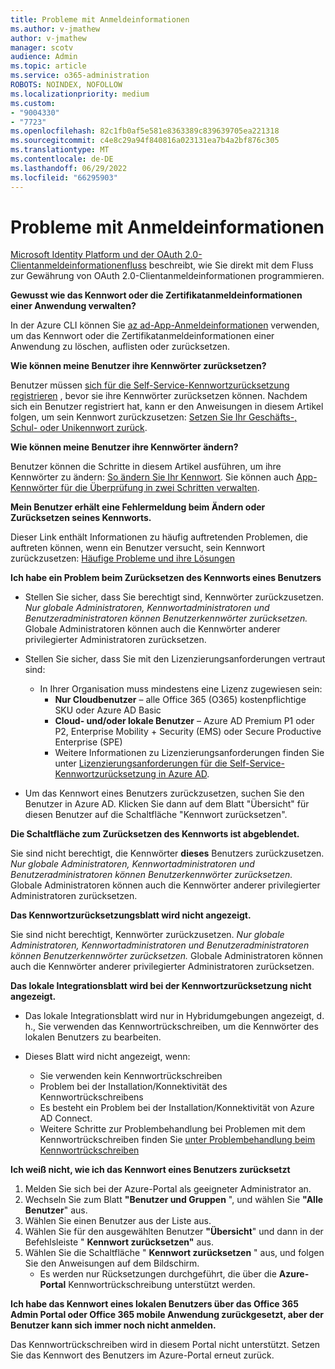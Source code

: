 ```yaml
---
title: Probleme mit Anmeldeinformationen
ms.author: v-jmathew
author: v-jmathew
manager: scotv
audience: Admin
ms.topic: article
ms.service: o365-administration
ROBOTS: NOINDEX, NOFOLLOW
ms.localizationpriority: medium
ms.custom:
- "9004330"
- "7723"
ms.openlocfilehash: 82c1fb0af5e581e8363389c839639705ea221318
ms.sourcegitcommit: c4e8c29a94f840816a023131ea7b4a2bf876c305
ms.translationtype: MT
ms.contentlocale: de-DE
ms.lasthandoff: 06/29/2022
ms.locfileid: "66295903"
---
```

# <a name="issues-with-credentials"></a>Probleme mit Anmeldeinformationen

[Microsoft Identity Platform und der OAuth 2.0-Clientanmeldeinformationenfluss](https://docs.microsoft.com/azure/active-directory/develop/v2-oauth2-client-creds-grant-flow) beschreibt, wie Sie direkt mit dem Fluss zur Gewährung von OAuth 2.0-Clientanmeldeinformationen programmieren.

**Gewusst wie das Kennwort oder die Zertifikatanmeldeinformationen einer Anwendung verwalten?**

In der Azure CLI können Sie [az ad-App-Anmeldeinformationen](https://docs.microsoft.com/cli/azure/ad/app/credential) verwenden, um das Kennwort oder die Zertifikatanmeldeinformationen einer Anwendung zu löschen, auflisten oder zurücksetzen.

**Wie können meine Benutzer ihre Kennwörter zurücksetzen?**

Benutzer müssen [sich für die Self-Service-Kennwortzurücksetzung registrieren](https://docs.microsoft.com/azure/active-directory/user-help/active-directory-passwords-reset-register) , bevor sie ihre Kennwörter zurücksetzen können. Nachdem sich ein Benutzer registriert hat, kann er den Anweisungen in diesem Artikel folgen, um sein Kennwort zurückzusetzen: [Setzen Sie Ihr Geschäfts-, Schul- oder Unikennwort zurück](https://docs.microsoft.com/azure/active-directory/user-help/user-help-reset-password#how-to-reset-or-unlock-your-password-for-a-work-or-school-account).

**Wie können meine Benutzer ihre Kennwörter ändern?**

Benutzer können die Schritte in diesem Artikel ausführen, um ihre Kennwörter zu ändern: [So ändern Sie Ihr Kennwort](https://docs.microsoft.com/azure/active-directory/user-help/user-help-reset-password#how-to-change-your-password).
Sie können auch [App-Kennwörter für die Überprüfung in zwei Schritten verwalten](https://docs.microsoft.com/azure/active-directory/user-help/multi-factor-authentication-end-user-app-passwords).

**Mein Benutzer erhält eine Fehlermeldung beim Ändern oder Zurücksetzen seines Kennworts.**

Dieser Link enthält Informationen zu häufig auftretenden Problemen, die auftreten können, wenn ein Benutzer versucht, sein Kennwort zurückzusetzen: [Häufige Probleme und ihre Lösungen](https://docs.microsoft.com/azure/active-directory/user-help/user-help-reset-password#common-problems-and-their-solutions)

**Ich habe ein Problem beim Zurücksetzen des Kennworts eines Benutzers**

- Stellen Sie sicher, dass Sie berechtigt sind, Kennwörter zurückzusetzen. *Nur globale Administratoren, Kennwortadministratoren und Benutzeradministratoren können Benutzerkennwörter zurücksetzen.* Globale Administratoren können auch die Kennwörter anderer privilegierter Administratoren zurücksetzen.

- Stellen Sie sicher, dass Sie mit den Lizenzierungsanforderungen vertraut sind:

  - In Ihrer Organisation muss mindestens eine Lizenz zugewiesen sein:
    - **Nur Cloudbenutzer** – alle Office 365 (O365) kostenpflichtige SKU oder Azure AD Basic
    - **Cloud- und/oder lokale Benutzer** – Azure AD Premium P1 oder P2, Enterprise Mobility + Security (EMS) oder Secure Productive Enterprise (SPE)
    - Weitere Informationen zu Lizenzierungsanforderungen finden Sie unter [Lizenzierungsanforderungen für die Self-Service-Kennwortzurücksetzung in Azure AD](https://docs.microsoft.com/azure/active-directory/active-directory-passwords-licensing).
- Um das Kennwort eines Benutzers zurückzusetzen, suchen Sie den Benutzer in Azure AD. Klicken Sie dann auf dem Blatt "Übersicht" für diesen Benutzer auf die Schaltfläche "Kennwort zurücksetzen".

**Die Schaltfläche zum Zurücksetzen des Kennworts ist abgeblendet.**

Sie sind nicht berechtigt, die Kennwörter **dieses** Benutzers zurückzusetzen. *Nur globale Administratoren, Kennwortadministratoren und Benutzeradministratoren können Benutzerkennwörter zurücksetzen.* Globale Administratoren können auch die Kennwörter anderer privilegierter Administratoren zurücksetzen.

**Das Kennwortzurücksetzungsblatt wird nicht angezeigt.**

Sie sind nicht berechtigt, Kennwörter zurückzusetzen. *Nur globale Administratoren, Kennwortadministratoren und Benutzeradministratoren können Benutzerkennwörter zurücksetzen.* Globale Administratoren können auch die Kennwörter anderer privilegierter Administratoren zurücksetzen.

**Das lokale Integrationsblatt wird bei der Kennwortzurücksetzung nicht angezeigt.**

- Das lokale Integrationsblatt wird nur in Hybridumgebungen angezeigt, d. h., Sie verwenden das Kennwortrückschreiben, um die Kennwörter des lokalen Benutzers zu bearbeiten.

- Dieses Blatt wird nicht angezeigt, wenn:

  - Sie verwenden kein Kennwortrückschreiben
  - Problem bei der Installation/Konnektivität des Kennwortrückschreibens
  - Es besteht ein Problem bei der Installation/Konnektivität von Azure AD Connect.
  - Weitere Schritte zur Problembehandlung bei Problemen mit dem Kennwortrückschreiben finden Sie [unter Problembehandlung beim Kennwortrückschreiben](https://docs.microsoft.com/azure/active-directory/authentication/troubleshoot-sspr-writeback)

**Ich weiß nicht, wie ich das Kennwort eines Benutzers zurücksetzt**

1. Melden Sie sich bei der Azure-Portal als geeigneter Administrator an.
2. Wechseln Sie zum Blatt **"Benutzer und Gruppen** ", und wählen Sie **"Alle Benutzer**" aus.
3. Wählen Sie einen Benutzer aus der Liste aus.
4. Wählen Sie für den ausgewählten Benutzer **"Übersicht**" und dann in der Befehlsleiste " **Kennwort zurücksetzen"** aus.
5. Wählen Sie die Schaltfläche " **Kennwort zurücksetzen** " aus, und folgen Sie den Anweisungen auf dem Bildschirm.
    - Es werden nur Rücksetzungen durchgeführt, die über die **Azure-Portal** Kennwortrückschreibung unterstützt werden.

**Ich habe das Kennwort eines lokalen Benutzers über das Office 365 Admin Portal oder Office 365 mobile Anwendung zurückgesetzt, aber der Benutzer kann sich immer noch nicht anmelden.**

Das Kennwortrückschreiben wird in diesem Portal nicht unterstützt. Setzen Sie das Kennwort des Benutzers im Azure-Portal erneut zurück.
